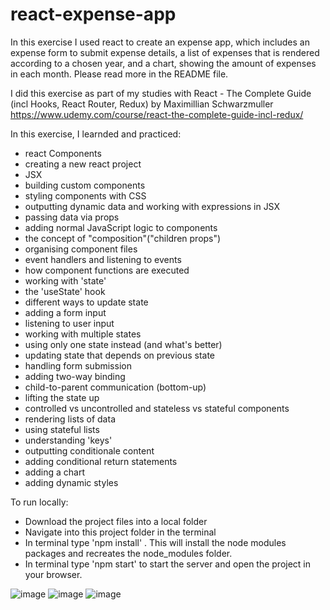 # react-expense-app
In this exercise I used react to create an expense app, which includes an expense form to submit expense details, a list of expenses that is rendered according to a chosen year, and a chart, showing the amount of expenses in each month. Please read more in the README file.


I did this exercise as part of my studies with React - The Complete Guide (incl Hooks, React Router, Redux) by Maximillian Schwarzmuller
https://www.udemy.com/course/react-the-complete-guide-incl-redux/

In this exercise, I learnded and practiced: 
- react Components
- creating a new react project
- JSX 
- building custom components
- styling components with CSS
- outputting dynamic data and working with expressions in JSX
- passing data via props
- adding normal JavaScript logic to components
- the concept of "composition"("children props")
- organising component files
- event handlers and listening to events
- how component functions are executed
- working with 'state'
- the 'useState' hook
- different ways to update state
- adding a form input
- listening to user input
- working with multiple states
- using only one state instead (and what's better)
- updating state that depends on previous state
- handling form submission
- adding two-way binding
- child-to-parent communication (bottom-up)
- lifting the state up
- controlled vs uncontrolled and stateless vs stateful components
- rendering lists of data
- using stateful lists
- understanding 'keys'
- outputting conditionale content
- adding conditional return statements
- adding a chart
- adding dynamic styles

To run locally: 
- Download the project files into a local folder 
- Navigate into this project folder in the terminal 
- In terminal type 'npm install' . This will install the node modules packages and recreates the node_modules folder. 
- In terminal type 'npm start' to start the server and open the project in your browser.


![image](https://user-images.githubusercontent.com/74827533/176424670-1c99cb08-7994-4db5-a579-4e279151699e.png)
![image](https://user-images.githubusercontent.com/74827533/176424683-617bd3a3-9e86-4286-8f6d-b2e176c99033.png)
![image](https://user-images.githubusercontent.com/74827533/176424699-920c0fe2-9dec-445c-af36-8a8d6ddc8207.png)



